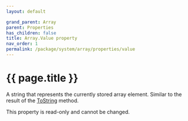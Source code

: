```yaml
---
layout: default

grand_parent: Array
parent: Properties
has_children: false
title: Array.Value property
nav_order: 1
permalink: /package/system/array/properties/value
---
```

# {{ page.title }}

A string that represents the currently stored array element.
Similar to the result of the [ToString](/package/system/array/method/tostring) method.

This property is read-only and cannot be changed.